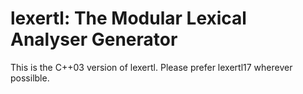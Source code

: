 lexertl: The Modular Lexical Analyser Generator
=======

This is the C++03 version of lexertl. Please prefer lexertl17 wherever possilble.

